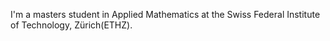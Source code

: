
I'm a masters student in Applied Mathematics at the Swiss Federal Institute of Technology, Zürich(ETHZ).
